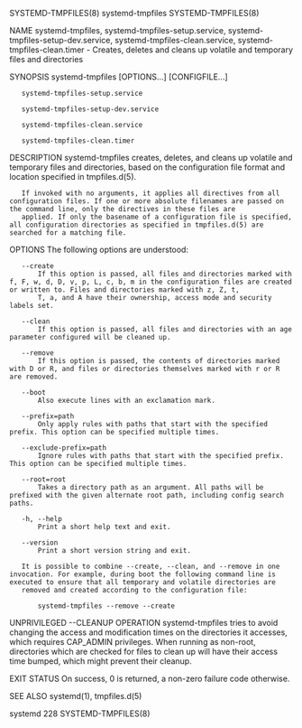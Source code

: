 SYSTEMD-TMPFILES(8)                                                                            systemd-tmpfiles                                                                           SYSTEMD-TMPFILES(8)



NAME
       systemd-tmpfiles, systemd-tmpfiles-setup.service, systemd-tmpfiles-setup-dev.service, systemd-tmpfiles-clean.service, systemd-tmpfiles-clean.timer - Creates, deletes and cleans up volatile and
       temporary files and directories

SYNOPSIS
       systemd-tmpfiles [OPTIONS...] [CONFIGFILE...]

       systemd-tmpfiles-setup.service

       systemd-tmpfiles-setup-dev.service

       systemd-tmpfiles-clean.service

       systemd-tmpfiles-clean.timer

DESCRIPTION
       systemd-tmpfiles creates, deletes, and cleans up volatile and temporary files and directories, based on the configuration file format and location specified in tmpfiles.d(5).

       If invoked with no arguments, it applies all directives from all configuration files. If one or more absolute filenames are passed on the command line, only the directives in these files are
       applied. If only the basename of a configuration file is specified, all configuration directories as specified in tmpfiles.d(5) are searched for a matching file.

OPTIONS
       The following options are understood:

       --create
           If this option is passed, all files and directories marked with f, F, w, d, D, v, p, L, c, b, m in the configuration files are created or written to. Files and directories marked with z, Z, t,
           T, a, and A have their ownership, access mode and security labels set.

       --clean
           If this option is passed, all files and directories with an age parameter configured will be cleaned up.

       --remove
           If this option is passed, the contents of directories marked with D or R, and files or directories themselves marked with r or R are removed.

       --boot
           Also execute lines with an exclamation mark.

       --prefix=path
           Only apply rules with paths that start with the specified prefix. This option can be specified multiple times.

       --exclude-prefix=path
           Ignore rules with paths that start with the specified prefix. This option can be specified multiple times.

       --root=root
           Takes a directory path as an argument. All paths will be prefixed with the given alternate root path, including config search paths.

       -h, --help
           Print a short help text and exit.

       --version
           Print a short version string and exit.

       It is possible to combine --create, --clean, and --remove in one invocation. For example, during boot the following command line is executed to ensure that all temporary and volatile directories are
       removed and created according to the configuration file:

           systemd-tmpfiles --remove --create

UNPRIVILEGED --CLEANUP OPERATION
       systemd-tmpfiles tries to avoid changing the access and modification times on the directories it accesses, which requires CAP_ADMIN privileges. When running as non-root, directories which are
       checked for files to clean up will have their access time bumped, which might prevent their cleanup.

EXIT STATUS
       On success, 0 is returned, a non-zero failure code otherwise.

SEE ALSO
       systemd(1), tmpfiles.d(5)



systemd 228                                                                                                                                                                               SYSTEMD-TMPFILES(8)
